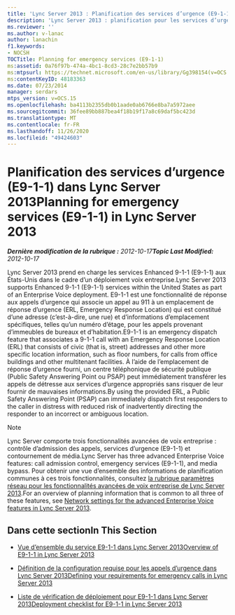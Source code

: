 ```yaml
---
title: 'Lync Server 2013 : Planification des services d’urgence (E9-1-1)'
description: 'Lync Server 2013 : planification pour les services d’urgence (E9-1-1).'
ms.reviewer: ''
ms.author: v-lanac
author: lanachin
f1.keywords:
- NOCSH
TOCTitle: Planning for emergency services (E9-1-1)
ms:assetid: 0a76f97b-474a-4bc1-8cd3-28c7e2bb57b9
ms:mtpsurl: https://technet.microsoft.com/en-us/library/Gg398154(v=OCS.15)
ms:contentKeyID: 48183363
ms.date: 07/23/2014
manager: serdars
mtps_version: v=OCS.15
ms.openlocfilehash: ba4113b2355db0b1aade0ab6766e8ba7a5972aee
ms.sourcegitcommit: 36fee89bb887bea4f18b19f17a8c69daf5bc423d
ms.translationtype: MT
ms.contentlocale: fr-FR
ms.lasthandoff: 11/26/2020
ms.locfileid: "49424603"
---
```

# <a name="planning-for-emergency-services-e9-1-1-in-lync-server-2013"></a><span data-ttu-id="72204-103">Planification des services d’urgence (E9-1-1) dans Lync Server 2013</span><span class="sxs-lookup"><span data-stu-id="72204-103">Planning for emergency services (E9-1-1) in Lync Server 2013</span></span>

<div data-xmlns="http://www.w3.org/1999/xhtml">

<div class="topic" data-xmlns="http://www.w3.org/1999/xhtml" data-msxsl="urn:schemas-microsoft-com:xslt" data-cs="https://msdn.microsoft.com/">

<div data-asp="https://msdn2.microsoft.com/asp">



</div>

<div id="mainSection">

<div id="mainBody"><span data-ttu-id="72204-104">

<span> </span></span><span class="sxs-lookup"><span data-stu-id="72204-104">

<span> </span></span></span>

<span data-ttu-id="72204-105">_**Dernière modification de la rubrique :** 2012-10-17_</span><span class="sxs-lookup"><span data-stu-id="72204-105">_**Topic Last Modified:** 2012-10-17_</span></span>

<span data-ttu-id="72204-106">Lync Server 2013 prend en charge les services Enhanced 9-1-1 (E9-1-1) aux États-Unis dans le cadre d’un déploiement voix entreprise.</span><span class="sxs-lookup"><span data-stu-id="72204-106">Lync Server 2013 supports Enhanced 9-1-1 (E9-1-1) services within the United States as part of an Enterprise Voice deployment.</span></span> <span data-ttu-id="72204-107">E9-1-1 est une fonctionnalité de réponse aux appels d’urgence qui associe un appel au 911 à un emplacement de réponse d’urgence (ERL, Emergency Response Location) qui est constitué d’une adresse (c’est-à-dire, une rue) et d’informations d’emplacement spécifiques, telles qu’un numéro d’étage, pour les appels provenant d’immeubles de bureaux et d’habitation.</span><span class="sxs-lookup"><span data-stu-id="72204-107">E9-1-1 is an emergency dispatch feature that associates a 9-1-1 call with an Emergency Response Location (ERL) that consists of civic (that is, street) addresses and other more specific location information, such as floor numbers, for calls from office buildings and other multitenant facilities.</span></span> <span data-ttu-id="72204-108">À l’aide de l’emplacement de réponse d’urgence fourni, un centre téléphonique de sécurité publique (Public Safety Answering Point ou PSAP) peut immédiatement transférer les appels de détresse aux services d’urgence appropriés sans risquer de leur fournir de mauvaises informations.</span><span class="sxs-lookup"><span data-stu-id="72204-108">By using the provided ERL, a Public Safety Answering Point (PSAP) can immediately dispatch first responders to the caller in distress with reduced risk of inadvertently directing the responder to an incorrect or ambiguous location.</span></span>

<div>


> [!NOTE]  
> <span data-ttu-id="72204-109">Lync Server comporte trois fonctionnalités avancées de voix entreprise : contrôle d’admission des appels, services d’urgence (E9-1-1) et contournement de média.</span><span class="sxs-lookup"><span data-stu-id="72204-109">Lync Server has three advanced Enterprise Voice features: call admission control, emergency services (E9-1-1), and media bypass.</span></span> <span data-ttu-id="72204-110">Pour obtenir une vue d’ensemble des informations de planification communes à ces trois fonctionnalités, consultez <A href="lync-server-2013-network-settings-for-the-advanced-enterprise-voice-features.md">la rubrique paramètres réseau pour les fonctionnalités avancées de voix entreprise de Lync Server 2013</A>.</span><span class="sxs-lookup"><span data-stu-id="72204-110">For an overview of planning information that is common to all three of these features, see <A href="lync-server-2013-network-settings-for-the-advanced-enterprise-voice-features.md">Network settings for the advanced Enterprise Voice features in Lync Server 2013</A>.</span></span>



</div>

<div>

## <a name="in-this-section"></a><span data-ttu-id="72204-111">Dans cette section</span><span class="sxs-lookup"><span data-stu-id="72204-111">In This Section</span></span>

  - [<span data-ttu-id="72204-112">Vue d’ensemble du service E9-1-1 dans Lync Server 2013</span><span class="sxs-lookup"><span data-stu-id="72204-112">Overview of E9-1-1 in Lync Server 2013</span></span>](lync-server-2013-overview-of-e9-1-1.md)

  - [<span data-ttu-id="72204-113">Définition de la configuration requise pour les appels d’urgence dans Lync Server 2013</span><span class="sxs-lookup"><span data-stu-id="72204-113">Defining your requirements for emergency calls in Lync Server 2013</span></span>](lync-server-2013-defining-your-requirements-for-emergency-calls.md)

  - [<span data-ttu-id="72204-114">Liste de vérification de déploiement pour E9-1-1 dans Lync Server 2013</span><span class="sxs-lookup"><span data-stu-id="72204-114">Deployment checklist for E9-1-1 in Lync Server 2013</span></span>](lync-server-2013-deployment-checklist-for-e9-1-1.md)

<span data-ttu-id="72204-115"></div>

</div>

<span> </span>

</div>

</div>

</span><span class="sxs-lookup"><span data-stu-id="72204-115"></div>

</div>

<span> </span>

</div>

</div>

</span></span></div>

